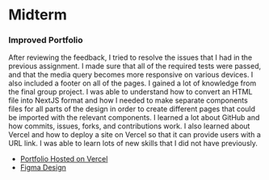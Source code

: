 # Midterm

### Improved Portfolio 
After reviewing the feedback, I tried to resolve the issues that I had in the previous assignment. I made sure that all of the required tests were passed, and that the media query becomes more responsive on various devices. I also included a footer on all of the pages. I gained a lot of knowledge from the final group project. I was able to understand how to convert an HTML file into NextJS format and how I needed to make separate components files for all parts of the design in order to create different pages that could be imported with the relevant components. I learned a lot about GitHub and how commits, issues, forks, and contributions work. I also learned about Vercel and how to deploy a site on Vercel so that it can provide users with a URL link. I was able to learn lots of new skills that I did not have previously.  

- [Portfolio Hosted on Vercel](https://midtermredo.vercel.app/)
- [Figma Design](https://www.figma.com/file/108agGvapUcvQInFgX79OP/Portfolio-Website-Draft-(Copy)?type=design&node-id=739%3A2&mode=design&t=jprT2cRnX6VlmmK6-1)